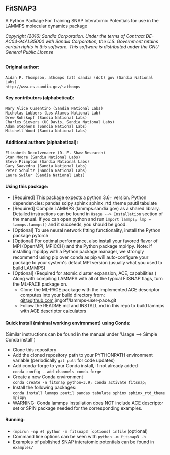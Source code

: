 <!----------------BEGIN-HEADER------------------------------------>
## FitSNAP3
A Python Package For Training SNAP Interatomic Potentials for use in the LAMMPS molecular dynamics package

_Copyright (2016) Sandia Corporation. Under the terms of Contract DE-AC04-94AL85000 with Sandia Corporation, the U.S. Government retains certain rights in this software. This software is distributed under the GNU General Public License_
##

#### Original author:
    Aidan P. Thompson, athomps (at) sandia (dot) gov (Sandia National Labs)
    http://www.cs.sandia.gov/~athomps

#### Key contributors (alphabetical):
    Mary Alice Cusentino (Sandia National Labs)
    Nicholas Lubbers (Los Alamos National Lab)
    Drew Rohskopf (Sandia National Labs)
    Charles Sievers (UC Davis, Sandia National Labs)
    Adam Stephens (Sandia National Labs)
    Mitchell Wood (Sandia National Labs)

#### Additional authors (alphabetical):
    Elizabeth Decolvenaere (D. E. Shaw Research)
    Stan Moore (Sandia National Labs)
    Steve Plimpton (Sandia National Labs)
    Gary Saavedra (Sandia National Labs)
    Peter Schultz (Sandia National Labs)
    Laura Swiler (Sandia National Labs)

<!-----------------END-HEADER------------------------------------->

#### Using this package:
* [Required] This package expects a python 3.6+ version. Python dependencies: pandas scipy sphinx sphinx_rtd_theme psutil tabulate
* [Required] Compile LAMMPS (lammps.sandia.gov) as a shared library. Detailed instructions can be found in `Usage --> Installation` section of the manual. If you can open python and run `import lammps; lmp = lammps.lammps()` and it succeeds, you should be good.
* [Optional] To use neural network fitting functionality, install the Python package pytorch 
* [Optional] For optimal performance, also install your favored flavor of MPI (OpenMPI, MPICCH) and the Python package mpi4py. Note: if installing mpi4py with a Python package manager, we strongly recommend using pip over conda as pip will auto-configure your package to your system's defaut MPI version (usually what you used to build LAMMPS)
* [Optional] (Required for atomic cluster expansion, ACE, capabilities ) Along with compiling LAMMPS with all of the typical FitSNAP flags, turn the ML-PACE package on.
    * Clone the ML-PACE package with the implemented ACE descriptor computes into your build directory from: git@github.com:jmgoff/lammps-user-pace.git
    * Follow the README.md and INSTALL.md in this repo to build lammps with ACE descriptor calculators

#### Quick install (minimal working environment) using Conda:
(Similar instructions can be found in the manual under 'Usage --> Simple Conda install')
* Clone this repository
* Add the cloned repository path to your PYTHONPATH environment variable (periodically `git pull` for code updates)
* Add conda-forge to your Conda install, if not already added \
    `conda config --add channels conda-forge` 
* Create a new Conda environment\
    `conda create -n fitsnap python=3.9; conda activate fitsnap;`
* Install the following packages:\
    `conda install lammps psutil pandas tabulate sphinx sphinx_rtd_theme mpi4py`
* WARNING: Conda lammps installation does NOT include ACE descriptor set or SPIN package needed for the corresponding examples.

#### Running:
* `(mpirun -np #) python -m fitsnap3 [options] infile` (optional)
* Command line options can be seen with `python -m fitsnap3 -h`
* Examples of published SNAP interatomic potentials can be found in `examples/`

